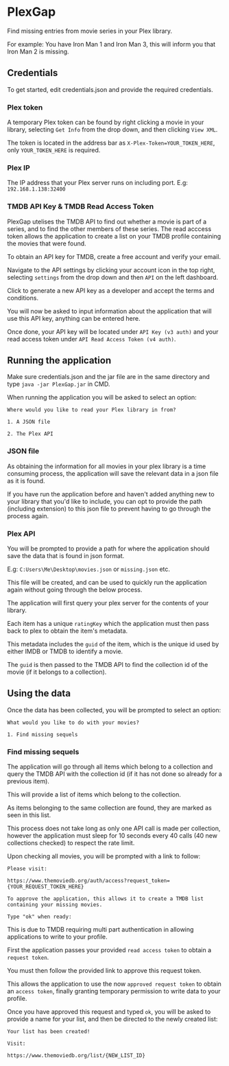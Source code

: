 # PlexGap
Find missing entries from movie series in your Plex library.

For example: You have Iron Man 1 and Iron Man 3, this will inform you that Iron Man 2 is missing.

## Credentials

To get started, edit credentials.json and provide the required credentials.

### Plex token

A temporary Plex token can be found by right clicking a movie in your library, selecting `Get Info` from the drop down, and then clicking `View XML`.

The token is located in the address bar as `X-Plex-Token=YOUR_TOKEN_HERE`, only `YOUR_TOKEN_HERE` is required.

### Plex IP

The IP address that your Plex server runs on including port. E.g: `192.168.1.138:32400`

### TMDB API Key & TMDB Read Access Token

PlexGap utelises the TMDB API to find out whether a movie is part of a series, and to find the other members of these series. The read acccess token allows the application to create a list on your TMDB profile containing the movies that were found.

To obtain an API key for TMDB, create a free account and verify your email.

Navigate to the API settings by clicking your account icon in the top right, selecting `settings` from the drop down and then `API` on the left dashboard.

Click to generate a new API key as a developer and accept the terms and conditions.

You will now be asked to input information about the application that will use this API key, anything can be entered here.

Once done, your API key will be located under `API Key (v3 auth)` and your read access token under `API Read Access Token (v4 auth)`.

## Running the application
Make sure credentials.json and the jar file are in the same directory and type `java -jar PlexGap.jar` in CMD.


When running the application you will be asked to select an option: 

```
Where would you like to read your Plex library in from?

1. A JSON file 

2. The Plex API
```

### JSON file

As obtaining the information for all movies in your plex library is a time consuming process, the application will save the relevant 
data in a json file as it is found.

If you have run the application before and haven't added anything new to your library that you'd like to include, you can opt to provide the path (including extension) to this json file
to prevent having to go through the process again.

### Plex API

You will be prompted to provide a path for where the application should save the data that is found in json format.

E.g: `C:Users\Me\Desktop\movies.json` or `missing.json` etc.

This file will be created, and can be used to quickly run the application again without going through the below process.

The application will first query your plex server for the contents of your library.

Each item has a unique `ratingKey` which the application must then pass back to plex to obtain the item's metadata.

This metadata includes the `guid` of the item, which is the unique id used by either IMDB or TMDB to identify a movie.

The `guid` is then passed to the TMDB API to find the collection id of the movie (if it belongs to a collection).

## Using the data

Once the data has been collected, you will be prompted to select an option:

```
What would you like to do with your movies?

1. Find missing sequels
```

### Find missing sequels

The application will go through all items which belong to a collection and query the TMDB API with the collection id
(if it has not done so already for a previous item). 

This will provide a list of items which belong to the collection.

As items belonging to the same collection are found, they are marked as seen in this list.

This process does not take long as only one API call is made per collection, however the application must sleep for 10 seconds every 40 calls (40 new collections checked) to respect the rate limit.

Upon checking all movies, you will be prompted with a link to follow:

```
Please visit:

https://www.themoviedb.org/auth/access?request_token={YOUR_REQUEST_TOKEN_HERE}

To approve the application, this allows it to create a TMDB list containing your missing movies.

Type "ok" when ready:
```

This is due to TMDB requiring multi part authentication in allowing applications to write to your profile.

First the application passes your provided `read access token` to obtain a `request token`. 

You must then follow the provided link to approve this request token.

This allows the application to use the now `approved request token` to obtain an `access token`, finally granting temporary permission to write data to your profile.

Once you have approved this request and typed `ok`, you will be asked to provide a name for your list, and then be directed to the newly created list:

```
Your list has been created!

Visit:

https://www.themoviedb.org/list/{NEW_LIST_ID}
```
